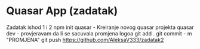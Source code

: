 # Quasar App (zadatak)

Zadatak ishod 1 i 2
npm init quasar  - Kreiranje novog quasar projekta
quasar dev - provjeravam da li se sacuvala promjena logoa
git add . 
git commit - m "PROMJENA"
git push https://github.com/AleksaV333/zadatak2
